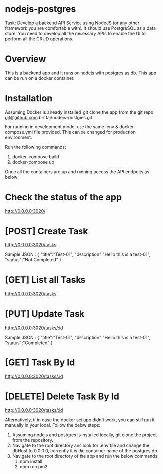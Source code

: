 # nodejs-postgres

Task: Develop a backend API Service using NodeJS (or any other framework you are
comfortable with). It should use PostgreSQL as a data store. You need to develop all
the necessary APIs to enable the UI to perform all the CRUD operations.

# Overview

This is a backend app and it runs on nodejs with postgres as db. This app can be run on a docker container.
# Installation

Assuming Docker is already installed, git clone the app from the git repo git@github.com:brittaj/nodejs-postgres.git.

For running in development mode, use the same .env & docker-compose.yml file provided. This can be changed for production environment.

Run the following commands:

 1. docker-compose build
 2. docker-compose up
  
Once all the containers are up and running access the API endpoits as below:

# Check the status of the app
  http://0.0.0.0:3020/
  
 # [POST] Create Task
  http://0.0.0.0:3020/tasks
  
  Sample JSON : {
                  "title":"Test-01",
                  "description":"Hello this is a test-01",
                  "status":"Not Completed"
                 }

# [GET] List all Tasks
  http://0.0.0.0:3020/tasks
  
# [PUT] Update Task
  http://0.0.0.0:3020/tasks/:id
 
 Sample JSON : {
                  "title":"Test-01",
                  "description":"Hello this is a test-01",
                  "status":"Completed"
                 }
# [GET] Task By Id
  http://0.0.0.0:3020/tasks/:id

# [DELETE] Delete Task By Id
  http://0.0.0.0:3020/tasks/:id
  
  Alternatively, if in case the docker set upp didn't work, you can still run it manually in your local. Follow the below steps:
  
  1. Assuming nodejs and postgres is installed locally, git clone the project from the repository.
  2. Navigate to the root directory and look for .env file and change the dbHost to 0.0.0.0, currently it is the container name of the postgres db
  3. Navigate to the root directory of the app and run the below commands:
     1. npm install
     2. npm run pm2
  
